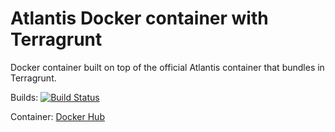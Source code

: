 # Atlantis Docker container with Terragrunt

Docker container built on top of the official Atlantis container that bundles in Terragrunt.

Builds: [![Build Status](https://travis-ci.org/lazzurs/docker-atlantis-terragrunt.svg?branch=master)](https://travis-ci.org/lazzurs/docker-atlantis-terragrunt)

Container: [Docker Hub](https://hub.docker.com/r/lazzurs/atlantis-terragrunt)
